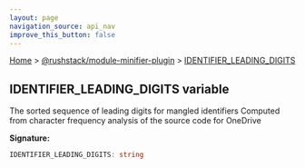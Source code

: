 ```yaml
---
layout: page
navigation_source: api_nav
improve_this_button: false
---
```



[Home](./index.md) &gt; [@rushstack/module-minifier-plugin](./module-minifier-plugin.md) &gt; [IDENTIFIER\_LEADING\_DIGITS](./module-minifier-plugin.identifier_leading_digits.md)

## IDENTIFIER\_LEADING\_DIGITS variable

The sorted sequence of leading digits for mangled identifiers Computed from character frequency analysis of the source code for OneDrive

<b>Signature:</b>

```typescript
IDENTIFIER_LEADING_DIGITS: string
```
